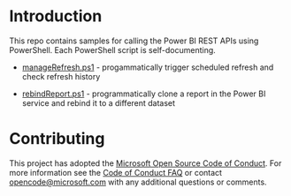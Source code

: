 # Introduction

This repo contains samples for calling the Power BI REST APIs using PowerShell. Each PowerShell script is self-documenting.

* [manageRefresh.ps1](https://github.com/Azure-Samples/powerbi-powershell/blob/master/manageRefresh.ps1) - progammatically trigger scheduled refresh and check refresh history

* [rebindReport.ps1](https://github.com/Azure-Samples/powerbi-powershell/blob/master/rebindReport.ps1) - programmatically clone a report in the Power BI service and rebind it to a different dataset

# Contributing

This project has adopted the [Microsoft Open Source Code of Conduct](https://opensource.microsoft.com/codeofconduct/). For more information see the [Code of Conduct FAQ](https://opensource.microsoft.com/codeofconduct/faq/) or contact [opencode@microsoft.com](mailto:opencode@microsoft.com) with any additional questions or comments.
